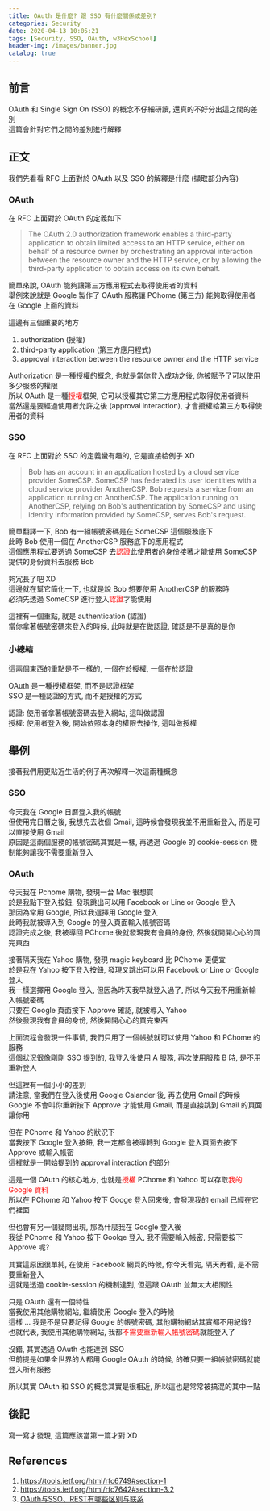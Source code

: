```yaml
---
title: OAuth 是什麼? 跟 SSO 有什麼關係或差別?
categories: Security
date: 2020-04-13 10:05:21
tags: [Security, SSO, OAuth, w3HexSchool]
header-img: /images/banner.jpg
catalog: true
---
```


## 前言

OAuth 和 Single Sign On (SSO) 的概念不仔細研讀, 還真的不好分出這之間的差別  
這篇會針對它們之間的差別進行解釋  

## 正文

我們先看看 RFC 上面對於 OAuth 以及 SSO 的解釋是什麼 (擷取部分內容)  

### OAuth

在 RFC 上面對於 OAuth 的定義如下  

> The OAuth 2.0 authorization framework enables a third-party  
> application to obtain limited access to an HTTP service, either on  
> behalf of a resource owner by orchestrating an approval interaction  
> between the resource owner and the HTTP service, or by allowing the  
> third-party application to obtain access on its own behalf.  

簡單來說, OAuth 能夠讓第三方應用程式去取得使用者的資料  
舉例來說就是 Google 製作了 OAuth 服務讓 PChome (第三方) 能夠取得使用者在 Google 上面的資料  

這邊有三個重要的地方  

1. authorization (授權)  
2. third-party application (第三方應用程式)  
3. approval interaction between the resource owner and the HTTP service   

Authorization 是一種授權的概念, 也就是當你登入成功之後, 你被賦予了可以使用多少服務的權限  
所以 OAuth 是一種<span style="color: red">授權</span>框架, 它可以授權其它第三方應用程式取得使用者資料  
當然還是要經過使用者允許之後 (approval interaction), 才會授權給第三方取得使用者的資料  

### SSO

在 RFC 上面對於 SSO 的定義蠻有趣的, 它是直接給例子 XD  

> Bob has an account in an application hosted by a cloud service  
> provider SomeCSP.  SomeCSP has federated its user identities with a  
> cloud service provider AnotherCSP.  Bob requests a service from an  
> application running on AnotherCSP.  The application running on  
> AnotherCSP, relying on Bob's authentication by SomeCSP and using  
> identity information provided by SomeCSP, serves Bob's request.  

簡單翻譯一下, Bob 有一組帳號密碼是在 SomeCSP 這個服務底下  
此時 Bob 使用一個在 AnotherCSP 服務底下的應用程式  
這個應用程式要透過 SomeCSP 去<span style="color: red">認證</span>此使用者的身份接著才能使用 SomeCSP 提供的身份資料去服務 Bob  

夠冗長了吧 XD  
這邊就在幫它簡化一下, 也就是說 Bob 想要使用 AnotherCSP 的服務時  
必須先透過 SomeCSP 進行登入<span style="color: red">認證</span>才能使用  

這裡有一個重點, 就是 authentication (認證)  
當你拿著帳號密碼來登入的時候, 此時就是在做認證, 確認是不是真的是你  

### 小總結  

這兩個東西的重點是不一樣的, 一個在於授權, 一個在於認證  

OAuth 是一種授權框架, 而不是認證框架  
SSO 是一種認證的方式, 而不是授權的方式  

認證: 使用者拿著帳號密碼去登入網站, 這叫做認證  
授權: 使用者登入後, 開始依照本身的權限去操作, 這叫做授權  

## 舉例  

接著我們用更貼近生活的例子再次解釋一次這兩種概念  

### SSO

今天我在 Google 日曆登入我的帳號  
但使用完日曆之後, 我想先去收個 Gmail, 這時候會發現我並不用重新登入, 而是可以直接使用 Gmail  
原因是這兩個服務的帳號密碼其實是一樣, 再透過 Google 的 cookie-session 機制能夠讓我不需要重新登入  

### OAuth

今天我在 Pchome 購物, 發現一台 Mac 很想買  
於是我點下登入按鈕, 發現跳出可以用 Facebook or Line or Google 登入  
那因為常用 Google, 所以我選擇用 Google 登入  
此時我就被導入到 Google 的登入頁面輸入帳號密碼  
認證完成之後, 我被導回 PChome 後就發現我有會員的身份, 然後就開開心心的買完東西  

接著隔天我在 Yahoo 購物, 發現 magic keyboard 比 PChome 更便宜  
於是我在 Yahoo 按下登入按鈕, 發現又跳出可以用  Facebook or Line or Google 登入  
我一樣選擇用 Google 登入, 但因為昨天我早就登入過了, 所以今天我不用重新輸入帳號密碼  
只要在 Google 頁面按下 Approve 確認, 就被導入 Yahoo  
然後發現我有會員的身份, 然後開開心心的買完東西  

上面流程會發現一件事情, 我們只用了一個帳號就可以使用 Yahoo 和 PChome 的服務  
這個狀況很像剛剛 SSO 提到的, 我登入後使用 A 服務, 再次使用服務 B 時, 是不用重新登入  

但這裡有一個小小的差別  
請注意, 當我們在登入後使用 Google Calander 後, 再去使用 Gmail 的時候  
Google 不會叫你重新按下 Approve 才能使用 Gmail, 而是直接跳到 Gmail 的頁面讓你用  

但在 PChome 和 Yahoo 的狀況下  
當我按下 Google 登入按鈕, 我一定都會被導轉到 Google 登入頁面去按下 Approve 或輸入帳密  
這裡就是一開始提到的 approval interaction 的部分  

這是一個 OAuth 的核心地方, 也就是<span style="color: red">授權</span> PChome 和 Yahoo 可以存取<span style="color: red">我的 Google 資料</span>  
所以在 PChome 和 Yahoo 按下 Googe 登入回來後, 會發現我的 email 已經在它們裡面  

但也會有另一個疑問出現, 那為什麼我在 Google 登入後  
我從 PChome 和 Yahoo 按下 Goolge 登入, 我不需要輸入帳密, 只需要按下 Approve 呢?  

其實這原因很單純, 在使用 Facebook 網頁的時候, 你今天看完, 隔天再看, 是不需要重新登入  
這就是透過 cookie-session 的機制達到, 但這跟 OAuth 並無太大相關性  

只是 OAuth 還有一個特性  
當我使用其他購物網站, 繼續使用 Google 登入的時候  
這樣 ... 我是不是只要記得 Google 的帳號密碼, 其他購物網站其實都不用紀錄?  
也就代表, 我使用其他購物網站, 我都<span style="color: red">不需要重新輸入帳號密碼</span>就能登入了  

沒錯, 其實透過 OAuth 也能達到 SSO  
但前提是如果全世界的人都用 Google OAuth 的時候, 的確只要一組帳號密碼就能登入所有服務  

所以其實 OAuth 和 SSO 的概念其實是很相近, 所以這也是常常被搞混的其中一點  

## 後記

寫一寫才發現, 這篇應該當第一篇才對 XD  

## References

1. https://tools.ietf.org/html/rfc6749#section-1
2. https://tools.ietf.org/html/rfc7642#section-3.2
3. [OAuth与SSO、REST有哪些区别与联系](https://blog.51cto.com/favccxx/1635938)